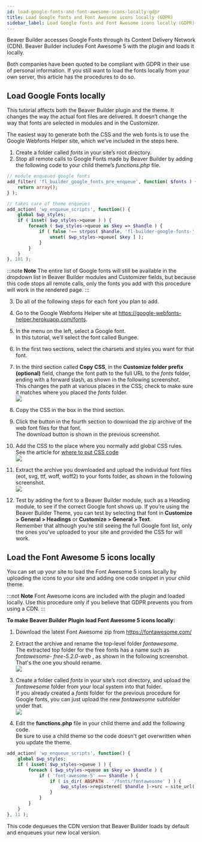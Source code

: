 ```yaml
---
id: load-google-fonts-and-font-awesome-icons-locally-gdpr
title: Load Google fonts and Font Awesome icons locally (GDPR)
sidebar_label: Load Google fonts and Font Awesome icons locally (GDPR)
---
```


Beaver Builder accesses Google Fonts through its Content Delivery Network
(CDN). Beaver Builder includes Font Awesome 5 with the plugin and loads it locally.

Both companies have been quoted to be compliant with GDPR in their use of
personal information. If you still want to load the fonts locally from your own server, this
article has the procedures to do so.

## Load Google Fonts locally

This tutorial affects both the Beaver Builder plugin and the theme. It changes
the way the actual font files are delivered. It doesn’t change the way that
fonts are selected in modules and in the Customizer.

The easiest way to generate both the CSS and the web fonts is to use the
Google Webfonts Helper site, which we’ve included in the steps here.

  1. Create a folder called _fonts_ in your site’s root directory.
  2. Stop all remote calls to Google Fonts made by Beaver Builder by adding the following code to your child theme’s _functions.php_ file.  

```php
// module enqueued google fonts
add_filter( 'fl_builder_google_fonts_pre_enqueue', function( $fonts ) {
    return array();
} );
```

```php
// takes care of theme enqueues
add_action( 'wp_enqueue_scripts', function() {
    global $wp_styles;
    if ( isset( $wp_styles->queue ) ) {
        foreach ( $wp_styles->queue as $key => $handle ) {
            if ( false !== strpos( $handle, 'fl-builder-google-fonts-' ) ) {
                unset( $wp_styles->queue[ $key ] );
            }
        }
    }
}, 101 );
```

:::note **Note**
The entire list of Google fonts will still be available in the
dropdown list in Beaver Builder modules and Customizer fields, but because
this code stops all remote calls, only the fonts you add with this procedure
will work in the rendered page.
:::

  3. Do all of the following steps for each font you plan to add.
  4. Go to the Google Webfonts Helper site at <https://google-webfonts-helper.herokuapp.com/fonts>.
  5. In the menu on the left, select a Google font.  
In this tutorial, we’ll select the font called Bungee.

  6. In the first two sections, select the charsets and styles you want for that font.
  7. In the third section called **Copy CSS**, in the **Customize folder prefix (optional)** field, change the font path to the full URL to the _fonts_ folder, ending with a forward slash, as shown in the following screenshot.   
This changes the path at various places in the CSS; check to make sure it
matches where you placed the _fonts_ folder.  
![](/img/general-load-fonts-locally.png)

  8. Copy the CSS in the box in the third section.
  9. Click the button in the fourth section to download the zip archive of the web font files for that font.  
The download button is shown in the previous screenshot.

  10. Add the CSS to the place where you normally add global CSS rules.  
See the article for [where to put CSS
code](/beaver-builder/styles/code/custom-css.md)  
![](/img/general-load-fonts-locally-css.png)

  11. Extract the archive you downloaded and upload the individual font files (eot, svg, ttf, woff, woff2) to your fonts folder, as shown in the following screenshot.  
![](/img/general-load-fonts-locally-upload.png)

  12. Test by adding the font to a Beaver Builder module, such as a Heading module, to see if the correct Google font shows up. If you’re using the Beaver Builder Theme, you can test by selecting that font in **Customize > General > Headings** or **Customize > General > Text**.  
Remember that although you’re still seeing the full Google font list, only the
ones you’ve uploaded to your site and provided the CSS for will work.

## Load the Font Awesome 5 icons locally

You can set up your site to load the Font Awesome 5 icons locally by uploading
the icons to your site and adding one code snippet in your child theme.

:::not **Note**
Font Awesome icons
are included with the plugin and loaded locally. Use this procedure only if you believe that
GDPR prevents you from using a CDN.
:::

**To make Beaver Builder Plugin load Font Awesome 5 icons locally:**

  1. Download the latest Font Awesome zip from <https://fontawesome.com/>
  2. Extract the archive and rename the top-level folder _fontawesome_.  
The extracted top folder for the free fonts has a name such as _fontawesome-
free-5.2.0-web_ , as shown in the following screenshot. That's the one you
should rename.  
![](/img/general-load-fonts-locally-2.png)

  3. Create a folder called _fonts_ in your site’s root directory, and upload the _fontawesome_ folder from your local system into that folder.  
If you already created a _fonts_ folder for the previous procedure for Google
fonts, you can just upload the new _fontawesome_ subfolder under that.  
![](/img/general-load-fonts-locally-3.png)

  4. Edit the **functions.php** file in your child theme and add the following code.  
Be sure to use a child theme so the code doesn't get overwritten when you
update the theme.  

```php
add_action( 'wp_enqueue_scripts', function() {
    global $wp_styles;
    if ( isset( $wp_styles->queue ) ) {
        foreach ( $wp_styles->queue as $key => $handle ) {
            if ( 'font-awesome-5' === $handle ) {
                if ( is_dir( ABSPATH . '/fonts/fontawesome' ) ) {
                    $wp_styles->registered[ $handle ]->src = site_url( 'fonts/fontawesome/css/fontawesome-all.min.css');
                }
            }
        }
    }
}, 11 );
```

This code dequeues the CDN version that Beaver Builder loads by default and
enqueues your new local version.
